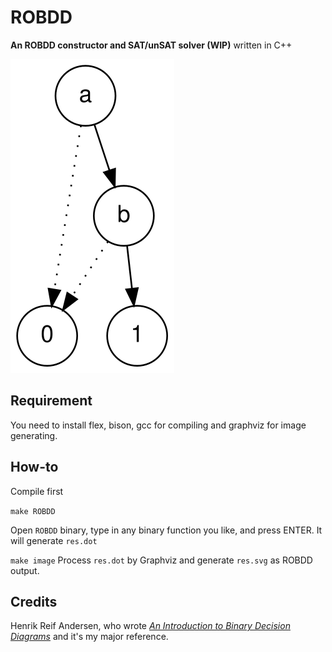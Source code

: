 # ROBDD

**An ROBDD constructor and SAT/unSAT solver (WIP)** written in C++

![example](./example.svg)

## Requirement

You need to install flex, bison, gcc for compiling and graphviz for image generating.

## How-to

Compile first

`make ROBDD`

Open `ROBDD` binary, type in any binary function you like, and press ENTER. It will generate `res.dot`

`make image` Process `res.dot` by Graphviz and generate `res.svg` as ROBDD output.

## Credits

Henrik Reif Andersen, who wrote *[An Introduction to Binary Decision Diagrams](https://www.cs.utexas.edu/~isil/cs389L/bdd.pdf)* and it's my major reference.